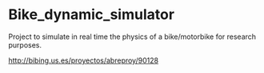 # Bike_dynamic_simulator
Project to simulate in real time the physics of a bike/motorbike for research purposes.

http://bibing.us.es/proyectos/abreproy/90128
